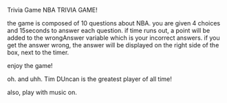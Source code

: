 Trivia Game
NBA TRIVIA GAME!

the game is composed of 10 questions about NBA. 
you are given 4 choices and 15seconds to answer each question.
if time runs out, a point will be added to the wrongAnswer variable which is your incorrect answers.
if you get the answer wrong, the answer will be displayed on the right side of the box, next to the timer.


enjoy the game! 



oh. and uhh. Tim DUncan is the greatest player of all time! 

also, play with music on.